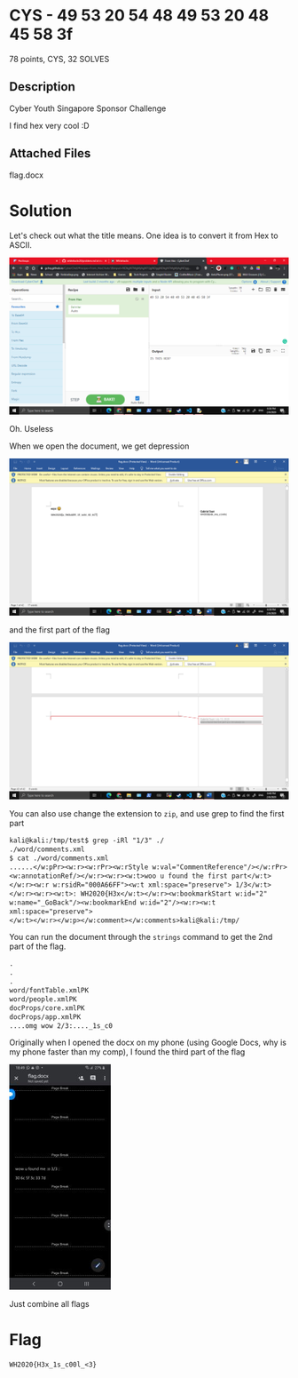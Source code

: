 # CYS - 49 53 20 54 48 49 53 20 48 45 58 3f

78 points, CYS, 32 SOLVES

## Description

Cyber Youth Singapore Sponsor Challenge

I find hex very cool :D

## Attached Files

flag.docx

# Solution

Let's check out what the title means. One idea is to convert it from Hex to ASCII.

![Title](Title.png)

Oh. Useless

When we open the document, we get depression

![](hellno.png)

and the first part of the flag

![](1.png)

You can also use change the extension to `zip`, and use grep to find the first part
```
kali@kali:/tmp/test$ grep -iRl "1/3" ./
./word/comments.xml
$ cat ./word/comments.xml
......</w:pPr><w:r><w:rPr><w:rStyle w:val="CommentReference"/></w:rPr><w:annotationRef/></w:r><w:r><w:t>woo u found the first part</w:t></w:r><w:r w:rsidR="000A66FF"><w:t xml:space="preserve"> 1/3</w:t></w:r><w:r><w:t>: WH2020{H3x</w:t></w:r><w:bookmarkStart w:id="2" w:name="_GoBack"/><w:bookmarkEnd w:id="2"/><w:r><w:t xml:space="preserve">                                                                                                                      </w:t></w:r></w:p></w:comment></w:comments>kali@kali:/tmp/
```

You can run the document through the `strings` command to get the 2nd part of the flag.
```
.
.
.
word/fontTable.xmlPK
word/people.xmlPK
docProps/core.xmlPK
docProps/app.xmlPK
....omg wow 2/3:...._1s_c0
```

Originally when I opened the docx on my phone (using Google Docs, why is my phone faster than my comp), I found the third part of the flag

![](3.jpeg)

Just combine all flags

# Flag

`WH2020{H3x_1s_c00l_<3}`
